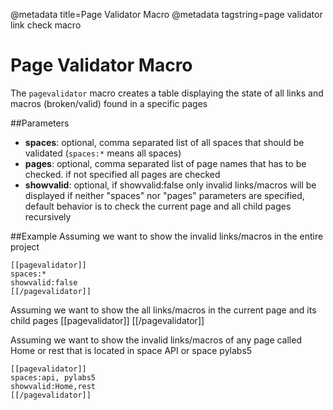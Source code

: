 @metadata title=Page Validator Macro
@metadata tagstring=page validator link check macro

# Page Validator Macro
The `pagevalidator` macro creates a table displaying the state of all links and macros (broken/valid) found in a specific pages


##Parameters

* **spaces**: optional, comma separated list of all spaces that should be validated (`spaces:*` means all spaces)
* **pages**: optional, comma separated list of page names that has to be checked. if not specified all pages are checked
* **showvalid**: optional, if showvalid:false only invalid links/macros will be displayed
if neither "spaces" nor "pages" parameters are specified, default behavior is to check the current page and all child pages recursively


##Example
Assuming we want to show the invalid links/macros in the entire project

    [[pagevalidator]]
    spaces:*
    showvalid:false
    [[/pagevalidator]]

Assuming we want to show the all links/macros in the current page and its child pages
    [[pagevalidator]]
    [[/pagevalidator]]

Assuming we want to show the invalid links/macros of any page called Home or rest that is located in space API or space pylabs5

    [[pagevalidator]]
    spaces:api, pylabs5
    showvalid:Home,rest
    [[/pagevalidator]]
